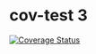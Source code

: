 # cov-test 3

[![Coverage Status](https://coveralls.io/repos/github/anton-marchenko/cov-test/badge.svg)](https://coveralls.io/github/anton-marchenko/cov-test)
